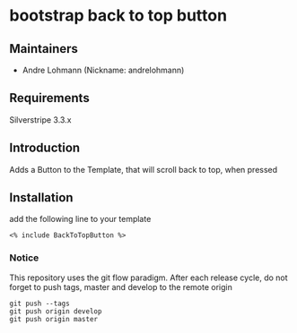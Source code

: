 # bootstrap back to top button

## Maintainers

 * Andre Lohmann (Nickname: andrelohmann)
  <lohmann dot andre at googlemail dot com>

## Requirements

Silverstripe 3.3.x

## Introduction

Adds a Button to the Template, that will scroll back to top, when pressed

## Installation
add the following line to your template
```
<% include BackToTopButton %>
```

### Notice
This repository uses the git flow paradigm.
After each release cycle, do not forget to push tags, master and develop to the remote origin
```
git push --tags
git push origin develop
git push origin master
```